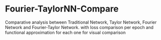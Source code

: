 # Fourier-TaylorNN-Compare
Comparative analysis between Traditional Network, Taylor Network, Fourier Network and Fourier-Taylor Network. with loss comparison per epoch and functional approximation for each one for visual comparison
